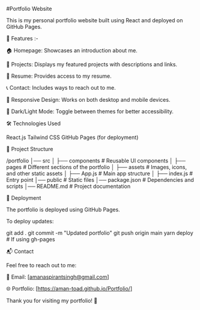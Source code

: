 #Portfolio Website

This is my personal portfolio website built using React and deployed on GitHub Pages.

🚀 Features :-

🏠 Homepage: Showcases an introduction about me.

💼 Projects: Displays my featured projects with descriptions and links.

📜 Resume: Provides access to my resume.

📞 Contact: Includes ways to reach out to me.

🎨 Responsive Design: Works on both desktop and mobile devices.

🌙 Dark/Light Mode: Toggle between themes for better accessibility.


🛠️ Technologies Used

React.js
Tailwind CSS
GitHub Pages (for deployment)

📂 Project Structure

/portfolio
│── src
│   ├── components  # Reusable UI components
│   ├── pages       # Different sections of the portfolio
│   ├── assets      # Images, icons, and other static assets
│   ├── App.js      # Main app structure
│   ├── index.js    # Entry point
│── public         # Static files
│── package.json   # Dependencies and scripts
│── README.md      # Project documentation

🚀 Deployment

The portfolio is deployed using GitHub Pages.

To deploy updates:

git add .
git commit -m "Updated portfolio"
git push origin main
yarn deploy # If using gh-pages

📬 Contact

Feel free to reach out to me:

📧 Email: [amanaspirantsingh@gmail.com]

🌐 Portfolio: [https://aman-toad.github.io/Portfolio/]

Thank you for visiting my portfolio! 🚀
